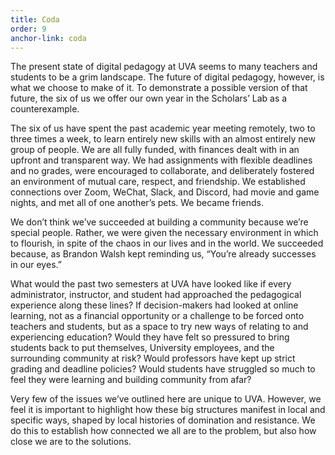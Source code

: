```yaml
---
title: Coda
order: 9
anchor-link: coda
---
```


The present state of digital pedagogy at UVA seems to many teachers and students to be a grim landscape. The future of digital pedagogy, however, is what we choose to make of it. To demonstrate a possible version of that future, the six of us we offer our own year in the Scholars’ Lab as a counterexample. 

The six of us have spent the past academic year meeting remotely, two to three times a week, to learn entirely new skills with an almost entirely new group of people. We are all fully funded, with finances dealt with in an upfront and transparent way. We had assignments with flexible deadlines and no grades, were encouraged to collaborate, and deliberately fostered an environment of mutual care, respect, and friendship. We established connections over Zoom, WeChat, Slack, and Discord, had movie and game nights, and met all of one another’s pets. We became friends.

We don’t think we’ve succeeded at building a community because we’re special people. Rather, we were given the necessary environment in which to flourish, in spite of the chaos in our lives and in the world. We succeeded because, as Brandon Walsh kept reminding us, “You’re already successes in our eyes.” 

What would the past two semesters at UVA have looked like if every administrator, instructor, and student had approached the pedagogical experience along these lines? If decision-makers had looked at online learning, not as a financial opportunity or a challenge to be forced onto teachers and students, but as a space to try new ways of relating to and experiencing education? Would they have felt so pressured to bring students back to put themselves, University employees, and the surrounding community at risk? Would professors have kept up strict grading and deadline policies? Would students have struggled so much to feel they were learning and building community from afar?

Very few of the issues we’ve outlined here are unique to UVA. However, we feel it is important to highlight how these big structures manifest in local and specific ways, shaped by local histories of domination and resistance. We do this to establish how connected we all are to the problem, but also how close we are to the solutions. 
